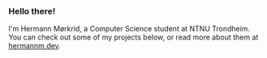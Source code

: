 ### Hello there!

I'm Hermann Mørkrid, a Computer Science student at NTNU Trondheim. You can check out some of my projects below, or read more about them at [hermannm.dev](https://hermannm.dev/).
